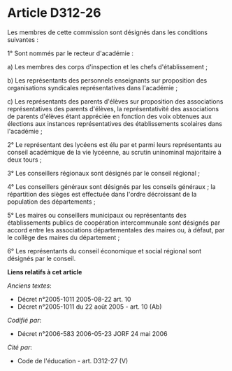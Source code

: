 # Article D312-26

Les membres de cette commission sont désignés dans les conditions suivantes :

1° Sont nommés par le recteur d'académie :

a) Les membres des corps d'inspection et les chefs d'établissement ;

b) Les représentants des personnels enseignants sur proposition des organisations syndicales représentatives dans
l'académie ;

c) Les représentants des parents d'élèves sur proposition des associations représentatives des parents d'élèves, la
représentativité des associations de parents d'élèves étant appréciée en fonction des voix obtenues aux élections aux
instances représentatives des établissements scolaires dans l'académie ;

2° Le représentant des lycéens est élu par et parmi leurs représentants au conseil académique de la vie lycéenne, au scrutin
uninominal majoritaire à deux tours ;

3° Les conseillers régionaux sont désignés par le conseil régional ;

4° Les conseillers généraux sont désignés par les conseils généraux ; la répartition des sièges est effectuée dans l'ordre
décroissant de la population des départements ;

5° Les maires ou conseillers municipaux ou représentants des établissements publics de coopération intercommunale sont
désignés par accord entre les associations départementales des maires ou, à défaut, par le collège des maires du
département ;

6° Les représentants du conseil économique et social régional sont désignés par le conseil.

**Liens relatifs à cet article**

_Anciens textes_:

  - Décret n°2005-1011 2005-08-22 art. 10
  - Décret n°2005-1011 du 22 août 2005 - art. 10 (Ab)

_Codifié par_:

  - Décret n°2006-583 2006-05-23 JORF 24 mai 2006

_Cité par_:

  - Code de l'éducation - art. D312-27 (V)
